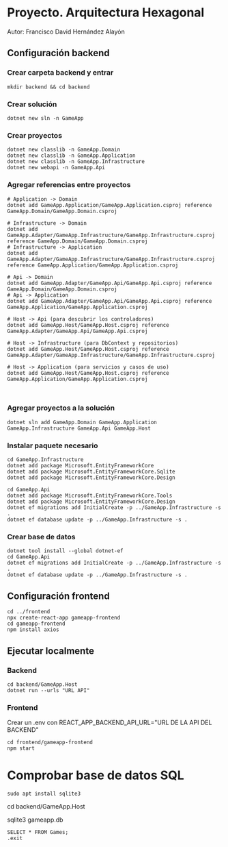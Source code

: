 # Proyecto. Arquitectura Hexagonal
Autor: Francisco David Hernández Alayón


## Configuración backend


### Crear carpeta backend y entrar
```
mkdir backend && cd backend
```

### Crear solución
```
dotnet new sln -n GameApp
```

### Crear proyectos
```
dotnet new classlib -n GameApp.Domain
dotnet new classlib -n GameApp.Application
dotnet new classlib -n GameApp.Infrastructure
dotnet new webapi -n GameApp.Api
```

### Agregar referencias entre proyectos
```
# Application -> Domain
dotnet add GameApp.Application/GameApp.Application.csproj reference GameApp.Domain/GameApp.Domain.csproj

# Infrastructure -> Domain
dotnet add GameApp.Adapter/GameApp.Infrastructure/GameApp.Infrastructure.csproj reference GameApp.Domain/GameApp.Domain.csproj
# Infrastructure -> Application
dotnet add GameApp.Adapter/GameApp.Infrastructure/GameApp.Infrastructure.csproj reference GameApp.Application/GameApp.Application.csproj

# Api -> Domain
dotnet add GameApp.Adapter/GameApp.Api/GameApp.Api.csproj reference GameApp.Domain/GameApp.Domain.csproj
# Api -> Application
dotnet add GameApp.Adapter/GameApp.Api/GameApp.Api.csproj reference GameApp.Application/GameApp.Application.csproj

# Host -> Api (para descubrir los controladores)
dotnet add GameApp.Host/GameApp.Host.csproj reference GameApp.Adapter/GameApp.Api/GameApp.Api.csproj

# Host -> Infrastructure (para DbContext y repositorios)
dotnet add GameApp.Host/GameApp.Host.csproj reference GameApp.Adapter/GameApp.Infrastructure/GameApp.Infrastructure.csproj

# Host -> Application (para servicios y casos de uso)
dotnet add GameApp.Host/GameApp.Host.csproj reference GameApp.Application/GameApp.Application.csproj



```

### Agregar proyectos a la solución
```
dotnet sln add GameApp.Domain GameApp.Application GameApp.Infrastructure GameApp.Api GameApp.Host
```

### Instalar paquete necesario
```
cd GameApp.Infrastructure
dotnet add package Microsoft.EntityFrameworkCore
dotnet add package Microsoft.EntityFrameworkCore.Sqlite
dotnet add package Microsoft.EntityFrameworkCore.Design

cd GameApp.Api
dotnet add package Microsoft.EntityFrameworkCore.Tools
dotnet add package Microsoft.EntityFrameworkCore.Design
dotnet ef migrations add InitialCreate -p ../GameApp.Infrastructure -s .
dotnet ef database update -p ../GameApp.Infrastructure -s .
```


### Crear base de datos
```
dotnet tool install --global dotnet-ef
cd GameApp.Api
dotnet ef migrations add InitialCreate -p ../GameApp.Infrastructure -s .
dotnet ef database update -p ../GameApp.Infrastructure -s .
```



## Configuración frontend
```
cd ../frontend
npx create-react-app gameapp-frontend
cd gameapp-frontend
npm install axios

```


## Ejecutar localmente

### Backend
```
cd backend/GameApp.Host
dotnet run --urls "URL API"
```

### Frontend
Crear un .env con REACT_APP_BACKEND_API_URL="URL DE LA API DEL BACKEND"
```
cd frontend/gameapp-frontend
npm start
```


# Comprobar base de datos SQL
```
sudo apt install sqlite3
```
cd backend/GameApp.Host

sqlite3 gameapp.db
```
SELECT * FROM Games;
.exit
```

